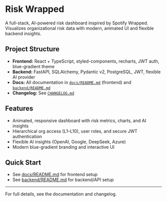 # Risk Wrapped

A full-stack, AI-powered risk dashboard inspired by Spotify Wrapped. Visualizes organizational risk data with modern, animated UI and flexible backend insights.

## Project Structure
- **Frontend:** React + TypeScript, styled-components, recharts, JWT auth, blue-gradient theme
- **Backend:** FastAPI, SQLAlchemy, Pydantic v2, PostgreSQL, JWT, flexible AI provider
- **Docs:** All documentation in [`docs/README.md`](docs/README.md) (frontend) and [`backend/README.md`](backend/README.md)
- **Changelog:** See [`CHANGELOG.md`](CHANGELOG.md)

## Features
- Animated, responsive dashboard with risk metrics, charts, and AI insights
- Hierarchical org access (L1–L10), user roles, and secure JWT authentication
- Flexible AI insights (OpenAI, Google, DeepSeek, Azure)
- Modern blue-gradient branding and interactive UI

## Quick Start
- See [docs/README.md](docs/README.md) for frontend setup
- See [backend/README.md](backend/README.md) for backend/API setup

---
For full details, see the documentation and changelog. 